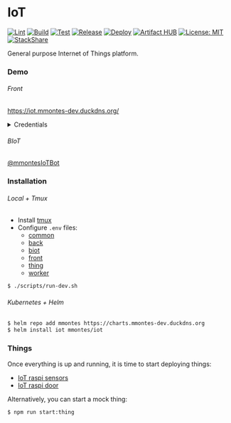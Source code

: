 # IoT
[![Lint](https://github.com/mmontes11/iot/workflows/Lint/badge.svg)](https://github.com/mmontes11/iot/actions?query=workflow%3ALint)
[![Build](https://github.com/mmontes11/iot/workflows/Build/badge.svg)](https://github.com/mmontes11/iot/actions?query=workflow%3ABuild)
[![Test](https://github.com/mmontes11/iot/workflows/Test/badge.svg)](https://github.com/mmontes11/iot/actions?query=workflow%3ATest)
[![Release](https://github.com/mmontes11/iot/workflows/Release/badge.svg)](https://github.com/mmontes11/iot/actions?query=workflow%3ARelease)
[![Deploy](https://github.com/mmontes11/iot/workflows/Deploy/badge.svg)](https://github.com/mmontes11/iot/actions?query=workflow%3ADeploy)
[![Artifact HUB](https://img.shields.io/endpoint?url=https://artifacthub.io/badge/repository/mmontes)](https://artifacthub.io/packages/search?repo=mmontes)
[![License: MIT](https://img.shields.io/badge/License-MIT-yellow.svg)](https://opensource.org/licenses/MIT)
[![StackShare](https://img.shields.io/badge/tech-stack-0690fa.svg?style=flat)](https://stackshare.io/mmontes11/iot)

General purpose Internet of Things platform.

### Demo
###### Front

https://iot.mmontes-dev.duckdns.org/
<details>
  <summary>Credentials</summary>
  <p>
  
  Username: `demo`
  
  Password: `demoIoT$`
  
  </p>
</details>

###### BIoT

[@mmontesIoTBot](https://t.me/mmontesIoTBot)

### Installation

###### Local + Tmux

- Install [tmux](https://github.com/tmux/tmux)
- Configure `.env` files:
  - [common](./.env.example)
  - [back](./packages/back/.env.example)
  - [biot](./packages/biot/.env.example)
  - [front](./packages/front/.env.example)
  - [thing](./packages/thing/.env.example)
  - [worker](./packages/worker/.env.example)
  
```bash
$ ./scripts/run-dev.sh
```

###### Kubernetes + Helm

```bash
$ helm repo add mmontes https://charts.mmontes-dev.duckdns.org
$ helm install iot mmontes/iot
```

### Things

Once everything is up and running, it is time to start deploying things:
- [IoT raspi sensors](https://github.com/mmontes11/iot-raspi-sensors)
- [IoT raspi door](https://github.com/mmontes11/iot-raspi-door)

Alternatively, you can start a mock thing:

```bash
$ npm run start:thing
```
